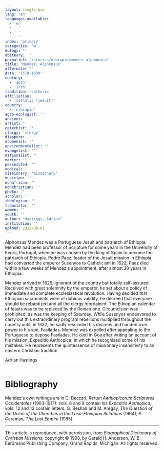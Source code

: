 ```yaml
---
layout: single-bio
lang: 'en'
languages-available:
  - 'en'
  - ' '
  - ' '
  - ' '
index: 'primary'
categories: 'm'
eulogy: ''
obituary: ''
permalink: '/stories/ethiopia/mendez-alphonsus/'
title: "Mendez, Alphonsus"
alternate: ""
date: '1579-1639'
century:
  - '16th'
  - '17th'
tradition: 'catholic'
affiliation:
  - 'catholic (jesuit)'
country:
  - 'ethiopia'
agro-ecologist: ''
ancient: ''
artist: ''
catechist: ''
clergy: 'clergy'
diaspora: ''
ecumenist: ''
environmentalist: ''
evangelist: ''
nationalist: ''
martyr: ''
persecuted: ''
medical: ''
missionary: 'missionary'
musician: ''
nonafrican: ''
nonchristian: ''
photo: ''
scholar: ''
theologian: ''
translator: ''
women: ''
youth: ''
author: "Hastings, Adrian"
institution: ""
upload: 2022-08-01
---
```


Alphonsus Mendez was a Portuguese Jesuit and patriarch of Ethiopia. Mendez had been professor of Scripture for some years in the University of Evora, Portugal, when he was chosen by the king of Spain to become the patriarch of Ethiopia. Pedro Paez, leader of the Jesuit mission in Ethiopia, had converted the emperor Susenyos to Catholicism in 1622; Paez died within a few weeks of Mendez's appointment, after almost 20 years in Ethiopia.

Mendez arrived in 1625, ignorant of the country but totally self-assured. Received with great solemnity by the emperor, he set about a policy of immediate and complete ecclesiastical revolution. Having decided that Ethiopian sacraments were of dubious validity, he decreed that everyone should be rebaptized and all the clergy reordained. The Ethiopian calendar of feasts was to be replaced by the Roman one. Circumcision was prohibited, as was the keeping of Saturday. While Susenyos endeavored to carry out this extraordinary program rebellions multiplied throughout the country until, in 1632, he sadly rescinded his decrees and handed over power to his son, Fasiladas. Mendez was expelled after appealing to the Portuguese to depose Fasiladas. He died in Goa after writing an account of his mission, Expeditio Aethiopica, in which he recognized some of his mistakes. He represents the quintessence of missionary insensitivity to an eastern Christian tradition.

Adrian Hastings

---

# Bibliography

Mendez's own writings are in C. Beccari, *Rerum Aethiopicarum Scriptores Occidentales* (1903-1917): vols. 8 and 9 contain his *Expeditio Aethiopica*, vols. 12 and 13 contain letters. G. Beshah and M. Aregay, *The Question of the Union of the Churches in the Luso-Ethiopian Relations* (1964); P. Caraman, *The Lost Empire* (1985).

---

This article is reproduced, with permission, from *Biographical Dictionary of Christian Missions*, copyright © 1998, by Gerald H. Anderson, W. B. Eerdmans Publishing Company, Grand Rapids, Michigan. All rights reserved.
